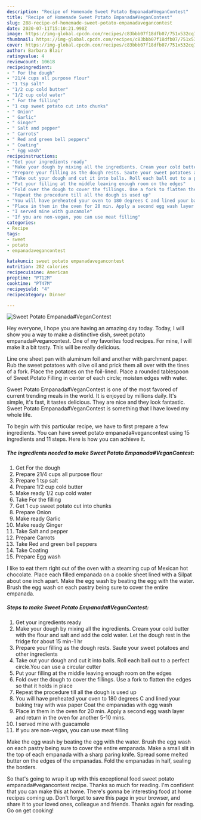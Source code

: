 ```yaml
---
description: "Recipe of Homemade Sweet Potato Empanada#VeganContest"
title: "Recipe of Homemade Sweet Potato Empanada#VeganContest"
slug: 288-recipe-of-homemade-sweet-potato-empanadavegancontest
date: 2020-07-11T15:10:21.990Z
image: https://img-global.cpcdn.com/recipes/c83bbb07f18dfb07/751x532cq70/sweet-potato-empanadavegancontest-recipe-main-photo.jpg
thumbnail: https://img-global.cpcdn.com/recipes/c83bbb07f18dfb07/751x532cq70/sweet-potato-empanadavegancontest-recipe-main-photo.jpg
cover: https://img-global.cpcdn.com/recipes/c83bbb07f18dfb07/751x532cq70/sweet-potato-empanadavegancontest-recipe-main-photo.jpg
author: Barbara Blair
ratingvalue: 4
reviewcount: 10618
recipeingredient:
- " For the dough"
- "21/4 cups all purpose flour"
- "1 tsp salt"
- "1/2 cup cold butter"
- "1/2 cup cold water"
- " For the filling"
- "1 cup sweet potato cut into chunks"
- " Onion"
- " Garlic"
- " Ginger"
- " Salt and pepper"
- " Carrots"
- " Red and green bell peppers"
- " Coating"
- " Egg wash"
recipeinstructions:
- "Get your ingredients ready"
- "Make your dough by mixing all the ingredients. Cream your cold butter with the flour and salt and add the cold water. Let the dough rest in the fridge for about 15 min-1 hr"
- "Prepare your filling as the dough rests. Saute your sweet potatoes and other ingredients"
- "Take out your dough and cut it into balls. Roll each ball out to a perfect circle.You can use a circular cutter"
- "Put your filling at the middle leaving enough room on the edges"
- "Fold over the dough to cover the fillings. Use a fork to flatten the edges so that it holds in place"
- "Repeat the procedure till all the dough is used up"
- "You will have preheated your oven to 180 degrees C and lined your baking tray with wax paper Coat the empanadas with egg wash"
- "Place in them in the oven for 20 min. Apply a second egg wash layer and return in the oven for another 5-10 mins."
- "I served mine with guacamole"
- "If you are non-vegan, you can use meat filling"
categories:
- Recipe
tags:
- sweet
- potato
- empanadavegancontest

katakunci: sweet potato empanadavegancontest 
nutrition: 282 calories
recipecuisine: American
preptime: "PT12M"
cooktime: "PT47M"
recipeyield: "4"
recipecategory: Dinner

---
```



![Sweet Potato Empanada#VeganContest](https://img-global.cpcdn.com/recipes/c83bbb07f18dfb07/751x532cq70/sweet-potato-empanadavegancontest-recipe-main-photo.jpg)

Hey everyone, I hope you are having an amazing day today. Today, I will show you a way to make a distinctive dish, sweet potato empanada#vegancontest. One of my favorites food recipes. For mine, I will make it a bit tasty. This will be really delicious.

Line one sheet pan with aluminum foil and another with parchment paper. Rub the sweet potatoes with olive oil and prick them all over with the tines of a fork. Place the potatoes on the foil-lined. Place a rounded tablespoon of Sweet Potato Filling in center of each circle; moisten edges with water.

Sweet Potato Empanada#VeganContest is one of the most favored of current trending meals in the world. It is enjoyed by millions daily. It's simple, it's fast, it tastes delicious. They are nice and they look fantastic. Sweet Potato Empanada#VeganContest is something that I have loved my whole life.


To begin with this particular recipe, we have to first prepare a few ingredients. You can have sweet potato empanada#vegancontest using 15 ingredients and 11 steps. Here is how you can achieve it.

<!--inarticleads1-->

##### The ingredients needed to make Sweet Potato Empanada#VeganContest:

1. Get  For the dough
1. Prepare 21/4 cups all purpose flour
1. Prepare 1 tsp salt
1. Prepare 1/2 cup cold butter
1. Make ready 1/2 cup cold water
1. Take  For the filling
1. Get 1 cup sweet potato cut into chunks
1. Prepare  Onion
1. Make ready  Garlic
1. Make ready  Ginger
1. Take  Salt and pepper
1. Prepare  Carrots
1. Take  Red and green bell peppers
1. Take  Coating
1. Prepare  Egg wash


I like to eat them right out of the oven with a steaming cup of Mexican hot chocolate. Place each filled empanada on a cookie sheet lined with a Silpat about one inch apart. Make the egg wash by beating the egg with the water. Brush the egg wash on each pastry being sure to cover the entire empanada. 

<!--inarticleads2-->

##### Steps to make Sweet Potato Empanada#VeganContest:

1. Get your ingredients ready
1. Make your dough by mixing all the ingredients. Cream your cold butter with the flour and salt and add the cold water. Let the dough rest in the fridge for about 15 min-1 hr
1. Prepare your filling as the dough rests. Saute your sweet potatoes and other ingredients
1. Take out your dough and cut it into balls. Roll each ball out to a perfect circle.You can use a circular cutter
1. Put your filling at the middle leaving enough room on the edges
1. Fold over the dough to cover the fillings. Use a fork to flatten the edges so that it holds in place
1. Repeat the procedure till all the dough is used up
1. You will have preheated your oven to 180 degrees C and lined your baking tray with wax paper Coat the empanadas with egg wash
1. Place in them in the oven for 20 min. Apply a second egg wash layer and return in the oven for another 5-10 mins.
1. I served mine with guacamole
1. If you are non-vegan, you can use meat filling


Make the egg wash by beating the egg with the water. Brush the egg wash on each pastry being sure to cover the entire empanada. Make a small slit in the top of each empanada with a sharp paring knife. Spread some melted butter on the edges of the empanadas. Fold the empanadas in half, sealing the borders. 

So that's going to wrap it up with this exceptional food sweet potato empanada#vegancontest recipe. Thanks so much for reading. I'm confident that you can make this at home. There's gonna be interesting food at home recipes coming up. Don't forget to save this page in your browser, and share it to your loved ones, colleague and friends. Thanks again for reading. Go on get cooking!
